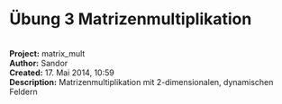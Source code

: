 Übung 3 Matrizenmultiplikation
====
 
<br><b>Project:</b>   matrix_mult
<br><b>Author:</b> Sandor
<br><b>Created:</b> 17. Mai 2014, 10:59
<br> 
<b>Description:</b> Matrizenmultiplikation mit 2-dimensionalen, dynamischen Feldern

